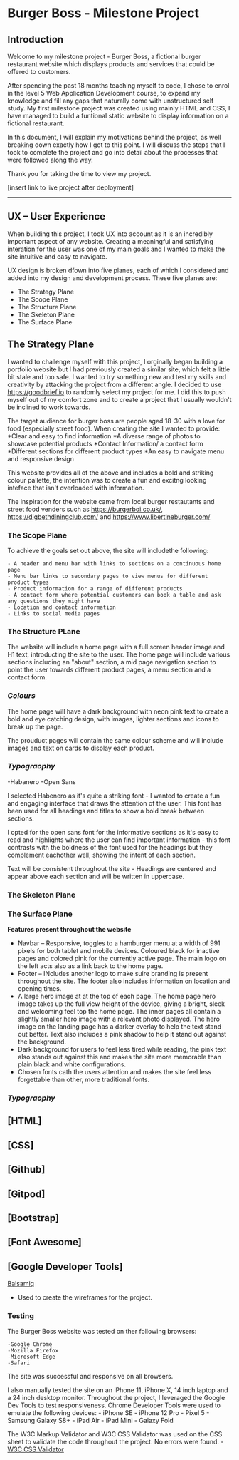 # **Burger Boss** - Milestone Project

## **Introduction** ##

Welcome to my milestone project - Burger Boss, a fictional burger restaurant website which displays products and services that could be offered to customers. 

After spending the past 18 months teaching myself to code, I chose to enrol in the level 5 Web Application Development course, to expand my knowledge and fill any gaps that naturally come with unstructured self study. My first milestone project was created using mainly HTML and CSS, I have managed to build a funtional static website to display information on a fictional restaurant. 

In this document, I will explain my motivations behind the project, as well breaking down exactly how I got to this point. I will discuss the steps that I took to complete the project and go into detail about the processes that were followed along the way. 

Thank you for taking the time to view my project. 

[insert link to live project after deployment]


---


## **UX – User Experience** ##

When building this project, I took UX into account as it is an incredibly important aspect of any website. Creating a meaningful and satisfying interation for the user was one of my main goals and I wanted to make the site intuitive and easy to navigate. 

UX design is broken dfown into five planes, each of which I considered and added into my design and development process. These five planes are: 

- The Strategy Plane
- The Scope Plane
- The Structure Plane
- The Skeleton Plane
- The Surface Plane

## **The Strategy Plane** ##

I wanted to challenge myself with this project, I orginally began building a portfolio website but I had previously created a similar site, which felt a little bit stale and too safe. I wanted to try something new and test my skills and creativity by attacking the project from a different angle. I decided to use https://goodbrief.io to randomly select my project for me. I did this to push myself out of my comfort zone and to create a project that I usually wouldn't be inclined to work towards.

The target audience for burger boss are people aged 18-30 with a love for food (especially street food). When creating the site I wanted to provide:
    *Clear and easy to find information
    *A diverse range of photos to showcase potential products
    *Contact Information/ a contact form
    *Different sections for different product types
    *An easy to navigate menu and responsive design

This website provides all of the above and includes a bold and striking colour pallette, the intention was to create a fun and excitng looking inteface that isn't overloaded with information.

The inspiration for the website came from local burger restautants and street food venders such as https://burgerboi.co.uk/, https://digbethdiningclub.com/ and https://www.libertineburger.com/

### **The Scope Plane** ###

To achieve the goals set out above, the site will includethe following: 

    - A header and menu bar with links to sections on a continuous home page
    - Menu bar links to secondary pages to view menus for different product types
    - Product information for a range of different products
    - A contact form where potential customers can book a table and ask any questions they might have
    - Location and contact information
    - Links to social media pages

 ### **The Structure PLane** ###   

 The website will include a home page with a full screen header image and H1 text, introducting the site to the user. The home page will include various sections including an "about" section, a mid page navigation section to point the user towards different product pages, a menu section and a contact form. 

### ***Colours*** ### 
 The home page will have a dark background with neon pink text to create a bold and eye catching design, with images, lighter sections and icons to break up the page. 

 The prouduct pages will contain the same colour scheme and will include images and text on cards to display each product. 

### ***Typograophy*** ### 

 -Habanero
 -Open Sans

 I selected Habenero as it's quite a striking font - I wanted to create a fun and engaging interface that draws the attention of the user. This font has been used for all headings and titles to show a bold break between sections. 

 I opted for the open sans font for the informative sections as it's easy to read and highlights where the user can find important information - this font contrasts with the boldness of the font used for the headings but they complement eachother well, showing the intent of each section. 

 Text will be consistent throughout the site - Headings are centered and appear above each section and will be written in uppercase. 


### **The Skeleton Plane** ###


### **The Surface Plane** ###

**Features present throughout the website**

- Navbar – Responsive, toggles to a hamburger menu at a width of 991 pixels for both tablet and mobile devices. Coloured black for inactive pages and colored pink for the currently active page. 
The main logo on the left acts also as a link back to the home page.
- Footer – INcludes another logo to make suire branding is present throughout the site. The footer also includes information on location and opening times. 
- A large hero image at at the top of each page. The home page hero image takes up the full view height of the device, giving a bright, sleek and welcoming feel top the home page. The inner pages all contain a slightly smaller hero image with a relevant photo displayed. 
The hero image on the landing page has a darker overlay to help the text stand out better. Text also includes a pink shadow to help it stand out against the background. 
- Dark background for users to feel less tired while reading, the pink text also stands out against this and makes the site more memorable than plain black and white configurations.
- Chosen fonts cath the users attention and makes the site feel less forgettable than other, more traditional fonts. 

### ***Typograophy*** ### 

[HTML]
-

[CSS]
-

[Github]
-

[Gitpod]
-

[Bootstrap]
-

[Font Awesome]
-

[Google Developer Tools]
-

[Balsamiq](https://balsamiq.com/)
- Used to create the wireframes for the project.

### **Testing** ###

The Burger Boss website was tested on ther following browsers: 

    -Google Chrome
    -Mozilla Firefox
    -Microsoft Edge
    -Safari 

The site was successful and responsive on all browsers. 

I also manually tested the site on an iPhone 11, iPhone X, 14 inch laptop and a 24 inch desktop monitor. 
Throughout the project, I leveraged the Google Dev Tools to test responsiveness. Chrome Developer Tools were used to emulate the following devices: 
    - iPhone SE
    - iPhone 12 Pro
    - Pixel 5
    - Samsung Galaxy S8+
    - iPad Air 
    - iPad Mini 
    - Galaxy Fold


The  W3C Markup Validator and W3C CSS Validator was used on the CSS sheet to validate the code throughout the project. No errors were found. - [W3C CSS Validator](https://jigsaw.w3.org/css-validator/)

